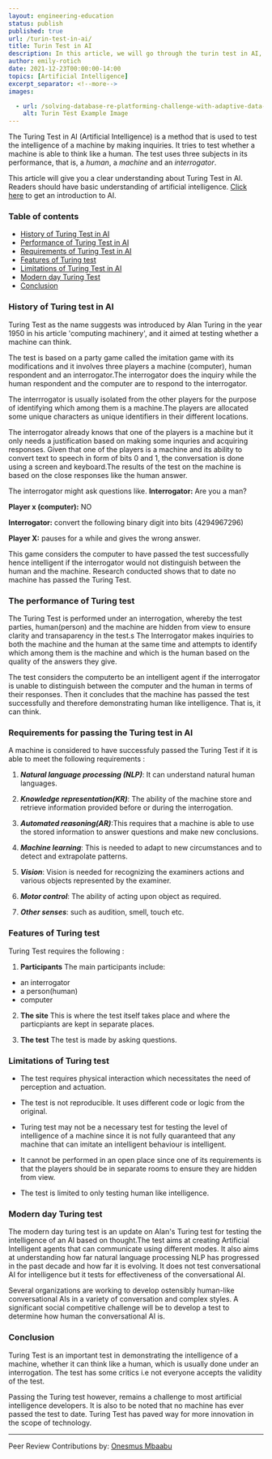 ```yaml
---
layout: engineering-education
status: publish
published: true
url: /turin-test-in-ai/
title: Turin Test in AI
description: In this article, we will go through the turin test in AI, which is a technique for testing the intelligence of machines. We will look at fundamental aspects such as the history, performance, requirements, features, and limitations of the test. 
author: emily-rotich
date: 2021-12-23T00:00:00-14:00
topics: [Artificial Intelligence]
excerpt_separator: <!--more-->
images:

  - url: /solving-database-re-platforming-challenge-with-adaptive-data-virtualization/hero.png
    alt: Turin Test Example Image
---
```

The Turing Test in AI (Artificial Intelligence) is a method that is used to test the intelligence of a machine by making inquiries. It tries to test whether a machine is able to think like a human. The test uses three subjects in its performance, that is, a *human*, a  *machine* and an *interrogator*.
<!--more-->
This article will give you a clear understanding about Turing Test in AI. Readers should have basic understanding of artificial intelligence. [Click here](https://materiaalit.github.io/intro-to-ai/) to get an introduction to AI.

### Table of contents
- [History of Turing Test in AI](#history-of-turing-test-in-ai)
- [Performance  of Turing Test in AI](#performance-of-turing-test-in-ai)
- [Requirements of Turing Test in AI](#requirements-of-turing-test-in-ai)
- [Features of Turing test](#features-of-turing-test)
- [Limitations of Turing Test in AI](#limitations-of-turing-test-in-ai)
- [Modern day Turing Test](#modern-day-turing-test)
- [Conclusion](#conclusion)

### History of Turing test in AI
Turing Test as the name suggests  was introduced by Alan Turing in the year 1950 in his article 'computing machinery',  and it aimed at testing whether a machine can think.

The test is based on a party game called the imitation game with its modifications and it involves three players a machine (computer), human respondent and an  interrogator.The interrogator does the inquiry  while the human respondent  and the computer are to respond to the interrogator. 

The interrrogator is usually isolated from the other players for the purpose of identifying which among them is a machine.The players are allocated some unique characters as unique identifiers in their different locations.

The interrogator already knows that one of the players is a machine but it only needs a justification based on making some inquries and acquiring responses.
Given that one of the players is a machine and its ability to convert text to speech in form of bits  0 and 1, the conversation is done using a screen and keyboard.The results of the test on the machine is based on the close responses like the human answer.

The interrogator might ask questions like.
**Interrogator:** Are you a man?

**Player x (computer):** NO 

**Interrogator:** convert the following binary digit  into bits (4294967296)

**Player X:** pauses for a while and gives the wrong answer.

This game considers the computer to have passed the test successfully hence intelligent if the interrogator would not distinguish between the human and the machine.
Research conducted shows that to date no machine has passed the Turing Test.

### The performance of Turing test 
The Turing Test is performed under an interrogation, whereby the test parties, human(person) and the machine are hidden from view to ensure clarity and transaparency in the test.s The Interrogator makes inquiries to both the machine and the human at the same time and attempts to identify which among them  is the machine and which is the human  based on the quality of the answers they give.

The test  considers the computerto be an intelligent agent if the interrogator is unable to distinguish between the computer  and the human in terms of their responses.  Then it concludes that  the machine has passed the test successfully and therefore demonstrating human like intelligence. That is, it can think. 

### Requirements for passing the Turing test in AI 
A machine is considered to have successfuly passed the Turing Test if it is able to meet the following requirements :
 1. ***Natural language processing (NLP)***: It can understand natural human languages.

 2. ***Knowledge representation(KR)***: The ability of the machine store and retrieve information provided before or during the interrogation.

 3. ***Automated reasoning(AR)***:This requires that a machine is able to use the stored information to answer questions and make new conclusions.
 
 4. ***Machine learning***: This is needed to adapt to new circumstances and to detect and extrapolate patterns.

 5. ***Vision***: Vision is needed for  recognizing  the examiners actions and various objects represented by the examiner.

 6. ***Motor control***: The ability of  acting upon object as required.

 7. ***Other senses***: such as audition, smell, touch etc.

### Features of Turing test
Turing Test requires the following : 

1. **Participants**
The main participants include:
- an interrogator 
- a person(human)
- computer

2. **The site**
This is where the test itself takes place and  where the particpiants are kept in separate places.
 
3. **The test** 
The test is made by asking questions.  

### Limitations of Turing test 
- The test  requires physical interaction which necessitates the need of perception and actuation.

- The test is not reproducible. It uses different code or logic from the original.

- Turing test may not be a necessary test for testing the level of intelligence of a machine since it is not fully quaranteed that any machine that can imitate an intelligent behaviour is intelligent.

- It cannot be performed in an open place since one of its requirements is that the players should be in separate rooms to ensure they are hidden from view.

- The test is limited to only testing human like intelligence.

### Modern day Turing test  
The modern day turing test is an update on Alan's Turing test for testing the intelligence of an AI based on thought.The test aims at creating Artificial Intelligent agents that can communicate using different modes. It also aims at understanding how far natural language processing NLP has progressed in the past decade and how far it is evolving.
It does not test conversational AI for  intelligence but it tests for effectiveness of the conversational AI.

Several organizations are working to develop ostensibly human-like conversational AIs in a variety of conversation and complex styles. A significant social competitive challenge will be to develop a test to determine how human the conversational AI is.

### Conclusion
Turing Test is an  important test in demonstrating the  intelligence of a machine,  whether it can think like a human, which is usually done  under an interrogation. 
The test has some critics i.e not everyone accepts the validity of the test.

Passing the Turing test however,  remains a challenge to most artificial intelligence developers. It is also to be noted that no machine has ever passed the test to date. Turing Test has paved way  for more innovation in the scope of technology. 

---
Peer Review Contributions by: [Onesmus Mbaabu](/engineering-education/authors/onesmus-mbaabu/)
